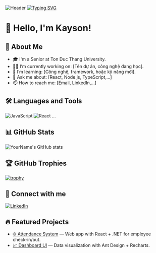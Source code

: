 ![Header](https://yourdomain.com/your-banner.png)
[![Typing SVG](https://readme-typing-svg.demolab.com?font=Fira+Code&pause=1000&color=00C0FF&center=true&vCenter=true&width=435&lines=Hi+%F0%9F%91%8B%2C+I'm+Khoa!;Final+year+Computer+Science+student;Frontend+dev+%7C+React+%7C+TypeScript)](https://git.io/typing-svg)

# 👋 Hello, I'm Kayson!

## 🚀 About Me
- 🎓 I'm a Senior at Ton Duc Thang University.
- 🧑‍💻 I’m currently working on: [Tên dự án, công nghệ đang học].
- 🌱 I’m learning: [Công nghệ, framework, hoặc kỹ năng mới].
- 💬 Ask me about: [React, Node.js, TypeScript,...]
- 📫 How to reach me: [Email, LinkedIn,...]

## 🛠️ Languages and Tools
![JavaScript](https://img.shields.io/badge/-JavaScript-black?style=flat-square&logo=javascript)
![React](https://img.shields.io/badge/-React-black?style=flat-square&logo=react)
...

## 📊 GitHub Stats
![YourName's GitHub stats](https://github-readme-stats.vercel.app/api?username=your-username&show_icons=true&theme=radical)

## 🏆 GitHub Trophies
[![trophy](https://github-profile-trophy.vercel.app/?username=your-username&theme=onedark)](https://github.com/ryo-ma/github-profile-trophy)

## 🔗 Connect with me
[![LinkedIn](https://img.shields.io/badge/-LinkedIn-blue?style=flat-square&logo=Linkedin&logoColor=white&link=https://linkedin.com/in/your-link)](https://www.linkedin.com/in/bhhkhoa/)

## 🔥 Featured Projects

- [🌐 Attendance System](https://github.com/your-name/attendance-system) — Web app with React + .NET for employee check-in/out.
- [📈 Dashboard UI](https://github.com/your-name/dashboard) — Data visualization with Ant Design + Recharts.
